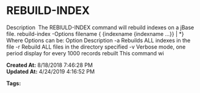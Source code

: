 # REBUILD-INDEX

Description  The REBIULD-INDEX command will rebuild indexes on a jBase file. rebuild-index -Options filename { {indexname {indexname ...}} | *} Where Options can be: Option Description -a Rebuilds ALL indexes in the file -r Rebuild ALL files in the directory specified -v Verbose mode, one period display for every 1000 records rebuilt This command wi  

**Created At:** 8/18/2018 7:46:28 PM  
**Updated At:** 4/24/2019 4:16:52 PM  

**Tags:**
<badge text='build-index' vertical='middle' />
